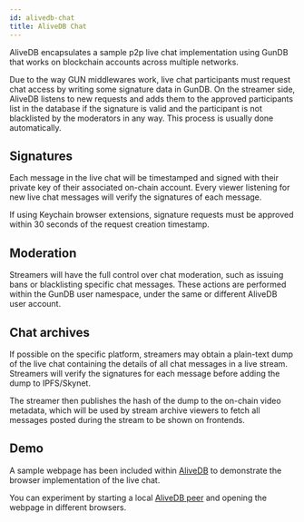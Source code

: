 ```yaml
---
id: alivedb-chat
title: AliveDB Chat
---
```


AliveDB encapsulates a sample p2p live chat implementation using GunDB that works on blockchain accounts across multiple networks.

Due to the way GUN middlewares work, live chat participants must request chat access by writing some signature data in GunDB. On the streamer side, AliveDB listens to new requests and adds them to the approved participants list in the database if the signature is valid and the participant is not blacklisted by the moderators in any way. This process is usually done automatically.

## Signatures

Each message in the live chat will be timestamped and signed with their private key of their associated on-chain account. Every viewer listening for new live chat messages will verify the signatures of each message.

If using Keychain browser extensions, signature requests must be approved within 30 seconds of the request creation timestamp.

## Moderation

Streamers will have the full control over chat moderation, such as issuing bans or blacklisting specific chat messages. These actions are performed within the GunDB user namespace, under the same or different AliveDB user account.

## Chat archives

If possible on the specific platform, streamers may obtain a plain-text dump of the live chat containing the details of all chat messages in a live stream. Streamers will verify the signatures for each message before adding the dump to IPFS/Skynet.

The streamer then publishes the hash of the dump to the on-chain video metadata, which will be used by stream archive viewers to fetch all messages posted during the stream to be shown on frontends.

## Demo

A sample webpage has been included within [AliveDB](https://github.com/aliveprotocol/AliveDB/tree/master/livechatexample) to demonstrate the browser implementation of the live chat.

You can experiment by starting a local [AliveDB peer](packages/alivedb.md) and opening the webpage in different browsers.